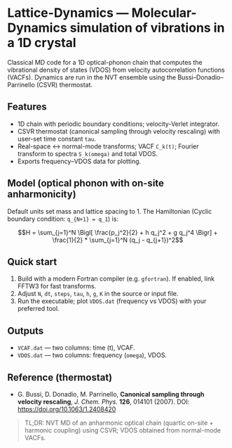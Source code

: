 # Lattice-Dynamics — Molecular-Dynamics simulation of vibrations in a 1D crystal

Classical MD code for a 1D optical-phonon chain that computes the vibrational density of states (VDOS) from velocity autocorrelation functions (VACFs). Dynamics are run in the NVT ensemble using the Bussi–Donadio–Parrinello (CSVR) thermostat.

## Features
- 1D chain with periodic boundary conditions; velocity-Verlet integrator.
- CSVR thermostat (canonical sampling through velocity rescaling) with user-set time constant `tau`.
- Real-space <-> normal-mode transforms; VACF `C_k(t)`; Fourier transform to spectra `S_k(omega)` and total VDOS.
- Exports frequency–VDOS data for plotting.

## Model (optical phonon with on-site anharmonicity)
Default units set mass and lattice spacing to 1. The Hamiltonian (Cyclic boundary condition: `q_{N+1} = q_1`) is:

$$H = \sum_{j=1}^N \Bigl[ \frac{p_j^2}{2} + h q_j^2 + g q_j^4 \Bigr] + \frac{1}{2} * \sum_{j=1}^N (q_j - q_{j+1})^2$$

## Quick start
1. Build with a modern Fortran compiler (e.g. `gfortran`). If enabled, link FFTW3 for fast transforms.
2. Adjust `N`, `dt`, `steps`, `tau`, `h`, `g`, `K` in the source or input file.
3. Run the executable; plot `VDOS.dat` (frequency vs VDOS) with your preferred tool.

## Outputs
- `VCAF.dat` — two columns: time (t), VCAF.
- `VDOS.dat` — two columns: frequency (`omega`), VDOS.

## Reference (thermostat)
- G. Bussi, D. Donadio, M. Parrinello, **Canonical sampling through velocity rescaling**, *J. Chem. Phys.* **126**, 014101 (2007). DOI: https://doi.org/10.1063/1.2408420

> TL;DR: NVT MD of an anharmonic optical chain (quartic on-site + harmonic coupling) using CSVR; VDOS obtained from normal-mode VACFs.
